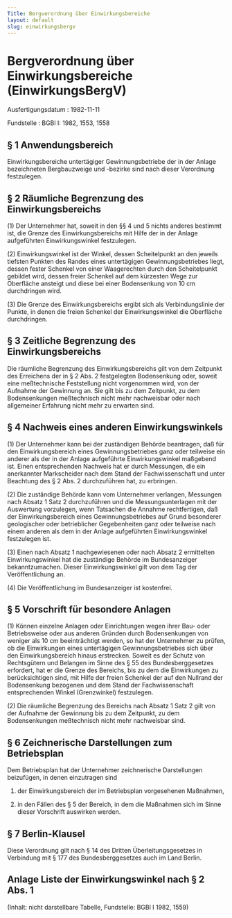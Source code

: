 ```yaml
---
Title: Bergverordnung über Einwirkungsbereiche
layout: default
slug: einwirkungsbergv
---
```


# Bergverordnung über Einwirkungsbereiche (EinwirkungsBergV)

Ausfertigungsdatum
:   1982-11-11

Fundstelle
:   BGBl I: 1982, 1553, 1558



## § 1 Anwendungsbereich

Einwirkungsbereiche untertägiger Gewinnungsbetriebe der in der Anlage
bezeichneten Bergbauzweige und -bezirke sind nach dieser Verordnung
festzulegen.


## § 2 Räumliche Begrenzung des Einwirkungsbereichs

(1) Der Unternehmer hat, soweit in den §§ 4 und 5 nichts anderes
bestimmt ist, die Grenze des Einwirkungsbereichs mit Hilfe der in der
Anlage aufgeführten Einwirkungswinkel festzulegen.

(2) Einwirkungswinkel ist der Winkel, dessen Scheitelpunkt an den
jeweils tiefsten Punkten des Randes eines untertägigen
Gewinnungsbetriebes liegt, dessen fester Schenkel von einer
Waagerechten durch den Scheitelpunkt gebildet wird, dessen freier
Schenkel auf dem kürzesten Wege zur Oberfläche ansteigt und diese bei
einer Bodensenkung von 10 cm durchdringen wird.

(3) Die Grenze des Einwirkungsbereichs ergibt sich als
Verbindungslinie der Punkte, in denen die freien Schenkel der
Einwirkungswinkel die Oberfläche durchdringen.


## § 3 Zeitliche Begrenzung des Einwirkungsbereichs

Die räumliche Begrenzung des Einwirkungsbereichs gilt von dem
Zeitpunkt des Erreichens der in § 2 Abs. 2 festgelegten Bodensenkung
oder, soweit eine meßtechnische Feststellung nicht vorgenommen wird,
von der Aufnahme der Gewinnung an. Sie gilt bis zu dem Zeitpunkt, zu
dem Bodensenkungen meßtechnisch nicht mehr nachweisbar oder nach
allgemeiner Erfahrung nicht mehr zu erwarten sind.


## § 4 Nachweis eines anderen Einwirkungswinkels

(1) Der Unternehmer kann bei der zuständigen Behörde beantragen, daß
für den Einwirkungsbereich eines Gewinnungsbetriebes ganz oder
teilweise ein anderer als der in der Anlage aufgeführte
Einwirkungswinkel maßgebend ist. Einen entsprechenden Nachweis hat er
durch Messungen, die ein anerkannter Markscheider nach dem Stand der
Fachwissenschaft und unter Beachtung des § 2 Abs. 2 durchzuführen hat,
zu erbringen.

(2) Die zuständige Behörde kann vom Unternehmer verlangen, Messungen
nach Absatz 1 Satz 2 durchzuführen und die Messungsunterlagen mit der
Auswertung vorzulegen, wenn Tatsachen die Annahme rechtfertigen, daß
der Einwirkungsbereich eines Gewinnungsbetriebes auf Grund besonderer
geologischer oder betrieblicher Gegebenheiten ganz oder teilweise nach
einem anderen als dem in der Anlage aufgeführten Einwirkungswinkel
festzulegen ist.

(3) Einen nach Absatz 1 nachgewiesenen oder nach Absatz 2 ermittelten
Einwirkungswinkel hat die zuständige Behörde im Bundesanzeiger
bekanntzumachen. Dieser Einwirkungswinkel gilt von dem Tag der
Veröffentlichung an.

(4) Die Veröffentlichung im Bundesanzeiger ist kostenfrei.


## § 5 Vorschrift für besondere Anlagen

(1) Können einzelne Anlagen oder Einrichtungen wegen ihrer Bau- oder
Betriebsweise oder aus anderen Gründen durch Bodensenkungen von
weniger als 10 cm beeinträchtigt werden, so hat der Unternehmer zu
prüfen, ob die Einwirkungen eines untertägigen Gewinnungsbetriebes
sich über den Einwirkungsbereich hinaus erstrecken. Soweit es der
Schutz von Rechtsgütern und Belangen im Sinne des § 55 des
Bundesberggesetzes erfordert, hat er die Grenze des Bereichs, bis zu
dem die Einwirkungen zu berücksichtigen sind, mit Hilfe der freien
Schenkel der auf den Nullrand der Bodensenkung bezogenen und dem Stand
der Fachwissenschaft entsprechenden Winkel (Grenzwinkel) festzulegen.

(2) Die räumliche Begrenzung des Bereichs nach Absatz 1 Satz 2 gilt
von der Aufnahme der Gewinnung bis zu dem Zeitpunkt, zu dem
Bodensenkungen meßtechnisch nicht mehr nachweisbar sind.


## § 6 Zeichnerische Darstellungen zum Betriebsplan

Dem Betriebsplan hat der Unternehmer zeichnerische Darstellungen
beizufügen, in denen einzutragen sind

1.  der Einwirkungsbereich der im Betriebsplan vorgesehenen Maßnahmen,


2.  in den Fällen des § 5 der Bereich, in dem die Maßnahmen sich im Sinne
    dieser Vorschrift auswirken werden.





## § 7 Berlin-Klausel

Diese Verordnung gilt nach § 14 des Dritten Überleitungsgesetzes in
Verbindung mit § 177 des Bundesberggesetzes auch im Land Berlin.


## Anlage Liste der Einwirkungswinkel nach § 2 Abs. 1

(Inhalt: nicht darstellbare Tabelle,
Fundstelle: BGBl I 1982, 1559)

